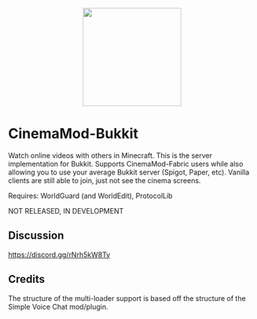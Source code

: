 <p align="center">
  <img src="https://user-images.githubusercontent.com/30220598/173697364-2bc49792-ad64-488a-99bf-9c28d7e91b6e.png" width="200px">
</p>

# CinemaMod-Bukkit
Watch online videos with others in Minecraft. This is the server implementation for Bukkit. Supports CinemaMod-Fabric users while also allowing you to use your average Bukkit server (Spigot, Paper, etc). Vanilla clients are still able to join, just not see the cinema screens.

Requires: WorldGuard (and WorldEdit), ProtocolLib

NOT RELEASED, IN DEVELOPMENT

## Discussion
https://discord.gg/rNrh5kW8Ty

## Credits
The structure of the multi-loader support is based off the structure of the Simple Voice Chat mod/plugin. 